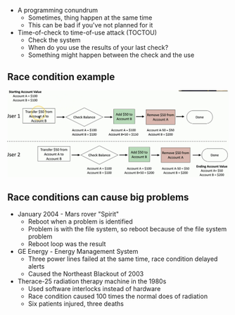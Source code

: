 - A programming conundrum
	- Sometimes, thing happen at the same time
	- This can be bad if you've not planned for it
- Time-of-check to time-of-use attack (TOCTOU)
	- Check the system
	- When do you use the results of your last check?
	- Something might happen between the check and the use

## Race condition example
![](Images/Pasted%20image%2020231202165529.png)
## Race conditions can cause big problems
- January 2004 - Mars rover "Spirit"
	- Reboot when a problem is identified
	- Problem is with the file system, so reboot because of the file system problem
	- Reboot loop was the result
- GE Energy - Energy Management System
	- Three power lines failed at the same time, race condition delayed alerts
	- Caused the Northeast Blackout of 2003
- Therace-25 radiation therapy machine in the 1980s
	- Used software interlocks instead of hardware
	- Race condition caused 100 times the normal does of radiation
	- Six patients injured, three deaths

